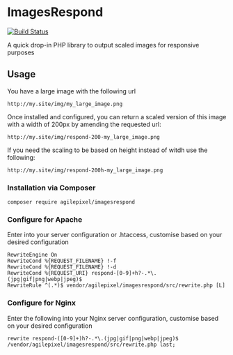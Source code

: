 # ImagesRespond

[![Build Status](https://travis-ci.org/agilepixel/ImagesRespond.svg?branch=master)](https://travis-ci.org/agilepixel/ImagesRespond)

A quick drop-in PHP library to output scaled images for responsive purposes

## Usage

You have a large image with the following url

`http://my.site/img/my_large_image.png`

Once installed and configured, you can return a scaled version of this image with a width of 200px by amending the requested url:

`http://my.site/img/respond-200-my_large_image.png`

If you need the scaling to be based on height instead of witdh use the following:

`http://my.site/img/respond-200h-my_large_image.png`

### Installation via Composer

`composer require agilepixel/imagesrespond`

### Configure for Apache

Enter into your server configuration or .htaccess, customise based on your desired configuration

    RewriteEngine On
    RewriteCond %{REQUEST_FILENAME} !-f
    RewriteCond %{REQUEST_FILENAME} !-d
    RewriteCond %{REQUEST_URI} respond-[0-9]+h?-.*\.(jpg|gif|png|webp|jpeg)$
    RewriteRule ^(.*)$ vendor/agilepixel/imagesrespond/src/rewrite.php [L]
    
 ### Configure for Nginx
 
 Enter the following into your Nginx server configuration, customise based on your desired configuration
 
    rewrite respond-([0-9]+)h?-.*\.(jpg|gif|png|webp|jpeg)$ /vendor/agilepixel/imagesrespond/src/rewrite.php last;
